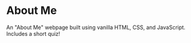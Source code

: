 # About Me
An "About Me" webpage built using vanilla HTML, CSS, and JavaScript. Includes a short quiz!
